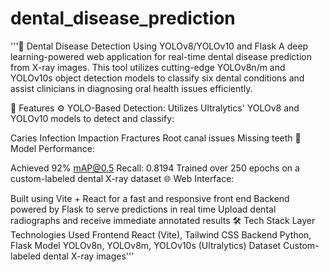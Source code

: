 # dental_disease_prediction 
'''🦷 Dental Disease Detection Using YOLOv8/YOLOv10 and Flask
A deep learning-powered web application for real-time dental disease prediction from X-ray images. This tool utilizes cutting-edge YOLOv8n/m and YOLOv10s object detection models to classify six dental conditions and assist clinicians in diagnosing oral health issues efficiently.

🚀 Features
⚙️ YOLO-Based Detection: Utilizes Ultralytics' YOLOv8 and YOLOv10 models to detect and classify:

Caries
Infection
Impaction
Fractures
Root canal issues
Missing teeth
🎯 Model Performance:

Achieved 92% mAP@0.5
Recall: 0.8194
Trained over 250 epochs on a custom-labeled dental X-ray dataset
🌐 Web Interface:

Built using Vite + React for a fast and responsive front end
Backend powered by Flask to serve predictions in real time
Upload dental radiographs and receive immediate annotated results
🛠️ Tech Stack
Layer	Technologies Used
Frontend	React (Vite), Tailwind CSS
Backend	Python, Flask
Model	YOLOv8n, YOLOv8m, YOLOv10s (Ultralytics)
Dataset	Custom-labeled dental X-ray images'''
